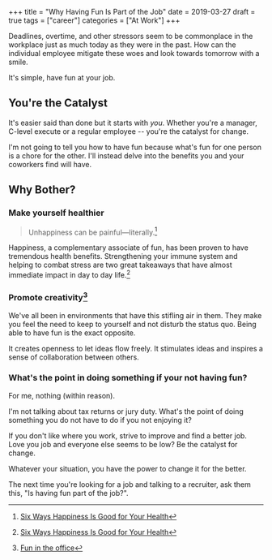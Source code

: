 +++
title = "Why Having Fun Is Part of the Job"
date = 2019-03-27
draft = true
tags = ["career"]
categories = ["At Work"]
+++

Deadlines, overtime, and other stressors seem to be commonplace in the workplace just as much today as they were in the past. How can the individual employee mitigate these woes and look towards tomorrow with a smile.

It's simple, have fun at your job.

## You're the Catalyst

It's easier said than done but it starts with *you*. Whether you're a manager, C-level execute or a regular employee -- you're the catalyst for change.

I'm not going to tell you how to have fun because what's fun for one person is a chore for the other. I'll instead delve into the benefits you and your coworkers find will have.

## Why Bother?

### Make yourself healthier

> Unhappiness can be painful—literally.[^1]

Happiness, a complementary associate of fun, has been proven to have tremendous health benefits. Strengthening your immune system and helping to combat stress are two great takeaways that have almost immediate impact in day to day life.[^1]

### Promote creativity[^2]

We've all been in environments that have this stifling air in them. They make you feel the need to keep to yourself and not disturb the status quo. Being able to have fun is the exact opposite.

It creates openness to let ideas flow freely. It stimulates ideas and inspires a sense of collaboration between others.

### What's the point in doing something if your not having fun?

For me, nothing (within reason).

I'm not talking about tax returns or jury duty. What's the point of doing something you do not have to do if you not enjoying it?

If you don't like where you work, strive to improve and find a better job. Love you job and everyone else seems to be low? Be the catalyst for change.

Whatever your situation, you have the power to change it for the better.

The next time you're looking for a job and talking to a recruiter, ask them this, "Is having fun part of the job?".

[^1]: [Six Ways Happiness Is Good for Your Health](https://greatergood.berkeley.edu/article/item/six_ways_happiness_is_good_for_your_health)
[^2]: [Fun in the office](https://www.ciphr.com/advice/fun-in-the-office/)